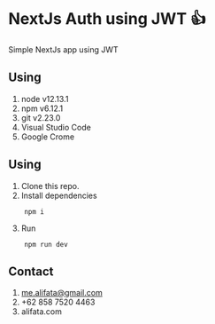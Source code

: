 # NextJs Auth using JWT :+1:
Simple NextJs app using JWT

## Using
1. node v12.13.1
2. npm v6.12.1
3. git v2.23.0
4. Visual Studio Code
5. Google Crome

## Using
1. Clone this repo.
2. Install dependencies
```
    npm i
```
3. Run
```
    npm run dev
```

## Contact
1. me.alifata@gmail.com
2. +62 858 7520 4463
3. alifata.com

